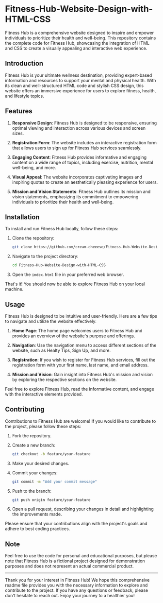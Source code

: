 # Fitness-Hub-Website-Design-with-HTML-CSS

Fitness Hub is a comprehensive website designed to inspire and empower individuals to prioritize their health and well-being. This repository contains the complete code for Fitness Hub, showcasing the integration of HTML and CSS to create a visually appealing and interactive web experience.

## Introduction

Fitness Hub is your ultimate wellness destination, providing expert-based information and resources to support your mental and physical health. With its clean and well-structured HTML code and stylish CSS design, this website offers an immersive experience for users to explore fitness, health, and lifestyle topics.

## Features

1. **Responsive Design**: Fitness Hub is designed to be responsive, ensuring optimal viewing and interaction across various devices and screen sizes.

2. **Registration Form**: The website includes an interactive registration form that allows users to sign up for Fitness Hub services seamlessly.

3. **Engaging Content**: Fitness Hub provides informative and engaging content on a wide range of topics, including exercise, nutrition, mental well-being, and more.

4. **Visual Appeal**: The website incorporates captivating images and inspiring quotes to create an aesthetically pleasing experience for users.

5. **Mission and Vision Statements**: Fitness Hub outlines its mission and vision statements, emphasizing its commitment to empowering individuals to prioritize their health and well-being.

## Installation

To install and run Fitness Hub locally, follow these steps:

1. Clone the repository:

   ```bash
   git clone https://github.com/cream-cheeese/Fitness-Hub-Website-Design-with-HTML-CSS.git
   ```

2. Navigate to the project directory:

   ```bash
   cd Fitness-Hub-Website-Design-with-HTML-CSS
   ```

3. Open the `index.html` file in your preferred web browser.

That's it! You should now be able to explore Fitness Hub on your local machine.

## Usage

Fitness Hub is designed to be intuitive and user-friendly. Here are a few tips to navigate and utilize the website effectively:

1. **Home Page**: The home page welcomes users to Fitness Hub and provides an overview of the website's purpose and offerings.

2. **Navigation**: Use the navigation menu to access different sections of the website, such as Healty Tips, Sign Up, and more.

3. **Registration**: If you wish to register for Fitness Hub services, fill out the registration form with your first name, last name, and email address.

4. **Mission and Vision**: Gain insight into Fitness Hub's mission and vision by exploring the respective sections on the website.

Feel free to explore Fitness Hub, read the informative content, and engage with the interactive elements provided.

## Contributing

Contributions to Fitness Hub are welcome! If you would like to contribute to the project, please follow these steps:

1. Fork the repository.

2. Create a new branch:

   ```bash
   git checkout -b feature/your-feature
   ```

3. Make your desired changes.

4. Commit your changes:

   ```bash
   git commit -m "Add your commit message"
   ```

5. Push to the branch:

   ```bash
   git push origin feature/your-feature
   ```

6. Open a pull request, describing your changes in detail and highlighting the improvements made.

Please ensure that your contributions align with the project's goals and adhere to best coding practices.

## Note

Feel free to use the code for personal and educational purposes, but please note that Fitness Hub is a fictional project designed for demonstration purposes and does not represent an actual commercial product.

---

Thank you for your interest in Fitness Hub! We hope this comprehensive readme file provides you with the necessary information to explore and contribute to the project. If you have any questions or feedback, please don't hesitate to reach out. Enjoy your journey to a healthier you!

